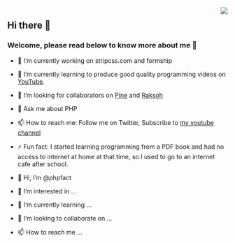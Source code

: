 <img align="right" src="https://github-readme-stats.vercel.app/api?username=azeemhassni&show_icons=true&icon_color=58a6ff&text_color=fff&bg_color=0f1218&hide_title=true&include_all_commits=true&count_private=true" />

## Hi there 👋
### Welcome, please read below to know more about me 🙂

- 🔭 I’m currently working on stripcss.com and formship
- 🌱 I’m currently learning to produce good quality programming videos on [YouTube](https://www.youtube.com/channel/UC0x38in3hPLZZW0mi8CuSpw). 
- 👯 I’m looking for collaborators on [Pine](https://github.com/azeemhassni/pine) and [Raksoh](https://github.com/azeemhassni/Raskoh)
- 💬 Ask me about PHP
- 📫 How to reach me: Follow me on Twitter, Subscribe to [my youtube channel](https://www.youtube.com/channel/UC0x38in3hPLZZW0mi8CuSpw)
- ⚡ Fun fact: I started learning programming from a PDF book and had no access to internet at home at that time, so I used to go to an internet cafe after school.


- 👋 Hi, I’m @phpfact
- 👀 I’m interested in ...
- 🌱 I’m currently learning ...
- 💞️ I’m looking to collaborate on ...
- 📫 How to reach me ...

<!---
phpfact/phpfact is a ✨ special ✨ repository because its `README.md` (this file) appears on your GitHub profile.
You can click the Preview link to take a look at your changes.
--->
